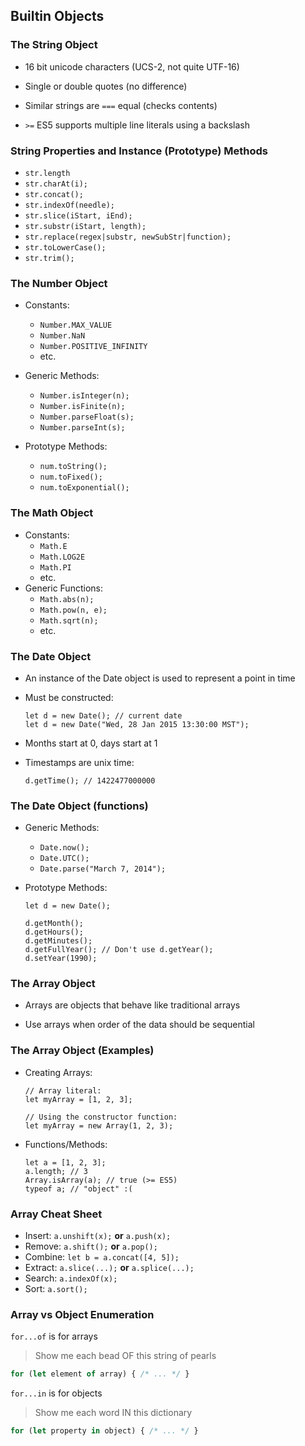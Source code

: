 ## Builtin Objects

### The String Object

  - 16 bit unicode characters (UCS-2, not quite UTF-16)

  - Single or double quotes (no difference)

  - Similar strings are `===` equal (checks contents)

  - `>=` ES5 supports multiple line literals using a backslash

### String Properties and Instance (Prototype) Methods

  - `str.length`
  - `str.charAt(i);`
  - `str.concat();`
  - `str.indexOf(needle);`
  - `str.slice(iStart, iEnd);`
  - `str.substr(iStart, length);`
  - `str.replace(regex|substr, newSubStr|function);`
  - `str.toLowerCase();`
  - `str.trim();`

### The Number Object

  * Constants:
    - `Number.MAX_VALUE`
    - `Number.NaN`
    - `Number.POSITIVE_INFINITY`
    - etc.

  * Generic Methods:
    - `Number.isInteger(n);`
    - `Number.isFinite(n);`
    - `Number.parseFloat(s);`
    - `Number.parseInt(s);`

  * Prototype Methods:
    - `num.toString();`
    - `num.toFixed();`
    - `num.toExponential();`

### The Math Object

  * Constants:
    - `Math.E`
    - `Math.LOG2E`
    - `Math.PI`
    - etc.
  * Generic Functions:
    - `Math.abs(n);`
    - `Math.pow(n, e);`
    - `Math.sqrt(n);`
    - etc.

### The Date Object

  - An instance of the Date object is used to represent a point in time

  - Must be constructed:

    ~~~ {.javascript}
    let d = new Date(); // current date
    let d = new Date("Wed, 28 Jan 2015 13:30:00 MST");
    ~~~

  - Months start at 0, days start at 1

  - Timestamps are unix time:

    ~~~ {.javascript}
    d.getTime(); // 1422477000000
    ~~~

### The Date Object (functions)

  * Generic Methods:
    - `Date.now();`
    - `Date.UTC();`
    - `Date.parse("March 7, 2014");`

  * Prototype Methods:

    ~~~ {.javascript}
    let d = new Date();

    d.getMonth();
    d.getHours();
    d.getMinutes();
    d.getFullYear(); // Don't use d.getYear();
    d.setYear(1990);
    ~~~

### The Array Object

  - Arrays are objects that behave like traditional arrays

  - Use arrays when order of the data should be sequential

### The Array Object (Examples)

  * Creating Arrays:

    ~~~ {.javascript}
    // Array literal:
    let myArray = [1, 2, 3];

    // Using the constructor function:
    let myArray = new Array(1, 2, 3);
    ~~~

  * Functions/Methods:

    ~~~ {.javascript}
    let a = [1, 2, 3];
    a.length; // 3
    Array.isArray(a); // true (>= ES5)
    typeof a; // "object" :(
    ~~~

### Array Cheat Sheet

  - Insert:  `a.unshift(x);` **or** `a.push(x);`
  - Remove:  `a.shift();` **or** `a.pop();`
  - Combine: `let b = a.concat([4, 5]);`
  - Extract: `a.slice(...);` **or** `a.splice(...);`
  - Search:  `a.indexOf(x);`
  - Sort:    `a.sort();`

### Array vs Object Enumeration

`for...of` is for arrays

> Show me each bead OF this string of pearls

```javascript
for (let element of array) { /* ... */ }
```

`for...in` is for objects

> Show me each word IN this dictionary

```javascript
for (let property in object) { /* ... */ }
```
